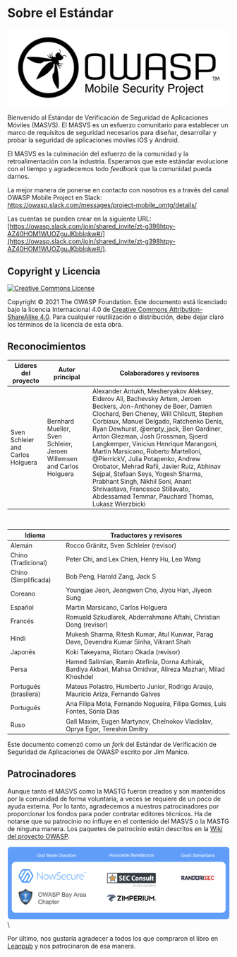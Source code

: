# Sobre el Estándar

![OWASP Logo](images/OWASP_logo.png)

Bienvenido al Estándar de Verificación de Seguridad de Aplicaciones Móviles (MASVS). El MASVS es un esfuerzo comunitario para establecer un marco de requisitos de seguridad necesarios para diseñar, desarrollar y probar la seguridad de aplicaciones móviles iOS y Android.

El MASVS es la culminación del esfuerzo de la comunidad y la retroalimentación con la industria. Esperamos que este estándar evolucione con el tiempo y agradecemos todo _feedback_ que la comunidad pueda darnos.

La mejor manera de ponerse en contacto con nosotros es a través del canal OWASP Mobile Project en Slack: <https://owasp.slack.com/messages/project-mobile_omtg/details/>

Las cuentas se pueden crear en la siguiente URL: [https://owasp.slack.com/join/shared_invite/zt-g398htpy-AZ40HOM1WUOZguJKbblqkw#/](https://owasp.slack.com/join/shared_invite/zt-g398htpy-AZ40HOM1WUOZguJKbblqkw#/).

## Copyright y Licencia

[![Creative Commons License](images/CC-license.png)](https://creativecommons.org/licenses/by-sa/4.0/)

Copyright © 2021 The OWASP Foundation. Este documento está licenciado bajo la licencia Internacional 4.0 de [Creative Commons Attribution-ShareAlike 4.0](https://creativecommons.org/licenses/by-sa/4.0/). Para cualquier reutilización o distribución, debe dejar claro los términos de la licencia de esta obra.

<!-- \pagebreak -->

## Reconocimientos

| Líderes del proyecto | Autor principal | Colaboradores y revisores
| ------- | --- | ----------------- |
| Sven Schleier and Carlos Holguera | Bernhard Mueller, Sven Schleier, Jeroen Willemsen and Carlos Holguera | Alexander Antukh, Mesheryakov Aleksey, Elderov Ali, Bachevsky Artem, Jeroen Beckers, Jon-Anthoney de Boer, Damien Clochard, Ben Cheney, Will Chilcutt, Stephen Corbiaux, Manuel Delgado, Ratchenko Denis, Ryan Dewhurst, @empty_jack, Ben Gardiner, Anton Glezman, Josh Grossman, Sjoerd Langkemper, Vinícius Henrique Marangoni, Martin Marsicano, Roberto Martelloni, @PierrickV, Julia Potapenko, Andrew Orobator, Mehrad Rafii, Javier Ruiz, Abhinav Sejpal, Stefaan Seys, Yogesh Sharma, Prabhant Singh, Nikhil Soni, Anant Shrivastava, Francesco Stillavato, Abdessamad Temmar, Pauchard Thomas, Lukasz Wierzbicki |

<br/>

| Idioma | Traductores y revisores |
| --------------- | ------------------------------------------------------------ |
| Alemán | Rocco Gränitz, Sven Schleier (revisor) |
| Chino (Tradicional)| Peter Chi, and Lex Chien, Henry Hu, Leo Wang |
| Chino (Simplificada) | Bob Peng, Harold Zang, Jack S |
| Coreano | Youngjae Jeon, Jeongwon Cho, Jiyou Han, Jiyeon Sung |
| Español | Martin Marsicano, Carlos Holguera |
| Francés | Romuald Szkudlarek, Abderrahmane Aftahi, Christian Dong (revisor) |
| Hindi | Mukesh Sharma, Ritesh Kumar, Atul Kunwar, Parag Dave, Devendra Kumar Sinha, Vikrant Shah |
| Japonés | Koki Takeyama, Riotaro Okada (revisor) |
| Persa | Hamed Salimian, Ramin Atefinia, Dorna Azhirak, Bardiya Akbari, Mahsa Omidvar, Alireza Mazhari, Milad Khoshdel |
| Portugués (brasilera) | Mateus Polastro, Humberto Junior, Rodrigo Araujo, Maurício Ariza, Fernando Galves |
| Portugués | Ana Filipa Mota, Fernando Nogueira, Filipa Gomes, Luis Fontes, Sónia Dias|
| Ruso | Gall Maxim, Eugen Martynov, Chelnokov Vladislav, Oprya Egor, Tereshin Dmitry |

Este documento comenzó como un _fork_ del Estándar de Verificación de Seguridad de Aplicaciones de OWASP escrito por Jim Manico.

## Patrocinadores

Aunque tanto el MASVS como la MASTG fueron creados y son mantenidos por la comunidad de forma voluntaria, a veces se requiere de un poco de ayuda externa. Por lo tanto, agradecemos a nuestros patrocinadores por proporcionar los fondos para poder contratar editores técnicos. Ha de notarse que su patrocinio no influye en el contenido del MASVS o la MASTG de ninguna manera. Los paquetes de patrocinio están descritos en la [Wiki del proyecto OWASP](https://owasp.org/www-project-mobile-app-security/#div-sponsorship "OWASP Mobile Application Security Testing Guide Sponsorship Packages").

![OWASP MASTG](../Document/images/Donators/donators.png) \

Por último, nos gustaría agradecer a todos los que compraron el libro en [Leanpub](https://leanpub.com/mobile-security-testing-guide) y nos patrocinaron de esa manera.
